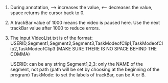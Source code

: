 1. During annotation, --> increases the value, <-- decreases the value, space returns the cursor back to 0.

2. A trackBar value of 1000 means the video is paused here. Use the next trackBar value after 1000 to reduce errors. 

3. The input VideoList.txt is of the format:
   USERID,Segment1,Segment2,Segment3,TaskModeofClip1,TaskModeofClip2,TaskModeofClip3  (MAKE SURE THERE IS NO SPACE BEHIND THE COMMA)

   USERID: can be any string
   Segment1,2,3: only the NAME of the segment, not path (path will be set by choosing at the beginning of the program)
   TaskMode: to set the labels of trackBar, can be A or B.